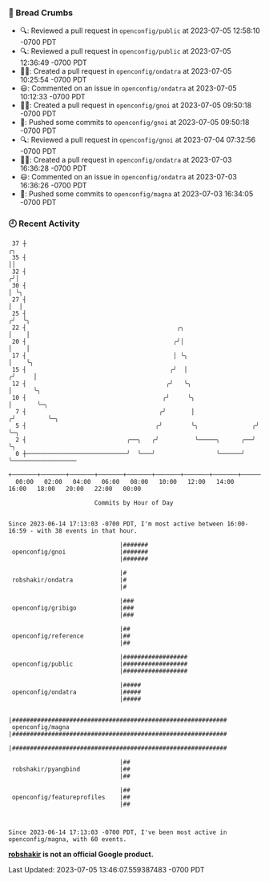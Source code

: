 ### 🍞 Bread Crumbs

 * 🔍: Reviewed a pull request in  `openconfig/public` at 2023-07-05 12:58:10 -0700 PDT
 * 🔍: Reviewed a pull request in  `openconfig/public` at 2023-07-05 12:36:49 -0700 PDT
 * ✍🏼: Created a pull request in `openconfig/ondatra` at 2023-07-05 10:25:54 -0700 PDT
 * 😃: Commented on an issue in `openconfig/ondatra` at 2023-07-05 10:12:33 -0700 PDT
 * ✍🏼: Created a pull request in `openconfig/gnoi` at 2023-07-05 09:50:18 -0700 PDT
 * 🚢: Pushed some commits to `openconfig/gnoi` at 2023-07-05 09:50:18 -0700 PDT
 * 🔍: Reviewed a pull request in  `openconfig/gnoi` at 2023-07-04 07:32:56 -0700 PDT
 * ✍🏼: Created a pull request in `openconfig/ondatra` at 2023-07-03 16:36:28 -0700 PDT
 * 😃: Commented on an issue in `openconfig/ondatra` at 2023-07-03 16:36:26 -0700 PDT
 * 🚢: Pushed some commits to `openconfig/magna` at 2023-07-03 16:34:05 -0700 PDT

### 🕘 Recent Activity
```
 37 ┼                                                                    ╭╮
 35 ┤                                                                    ││
 32 ┤                                                                   ╭╯│
 30 ┤                                                                   │ ╰╮
 27 ┤                                                                   │  │
 25 ┤                                                                  ╭╯  ╰╮
 22 ┤                                          ╭╮                      │    │
 20 ┤                                         ╭╯│                      │    │
 17 ┤                                         │ ╰╮                     │    ╰╮
 15 ┤                                        ╭╯  │                    ╭╯     │
 12 ┤                                       ╭╯   ╰╮                   │      ╰╮
 10 ┤                                      ╭╯     ╰╮                  │       ╰─╮
  7 ┤                                     ╭╯       │                 ╭╯         ╰─╮
  5 ┤                                    ╭╯        ╰╮               ╭╯            ╰─╮
  2 ┤                            ╭──╮   ╭╯          ╰─────╮      ╭──╯               ╰╮
  0 ┼────────────────────────────╯  ╰───╯                 ╰──────╯                   ╰──────────────────
    +───────+───────+───────+───────+───────+───────+───────+───────+───────+───────+───────+───────+────
  00:00   02:00   04:00   06:00   08:00   10:00   12:00   14:00   16:00   18:00   20:00   22:00   00:00   

						Commits by Hour of Day


Since 2023-06-14 17:13:03 -0700 PDT, I'm most active between 16:00-16:59 - with 38 events in that hour.

```



```
                               |#######
 openconfig/gnoi               |#######
                               |#######

                               |#
 robshakir/ondatra             |#
                               |#

                               |###
 openconfig/gribigo            |###
                               |###

                               |##
 openconfig/reference          |##
                               |##

                               |##################
 openconfig/public             |##################
                               |##################

                               |#####
 openconfig/ondatra            |#####
                               |#####

                               |############################################################
 openconfig/magna              |############################################################
                               |############################################################

                               |##
 robshakir/pyangbind           |##
                               |##

                               |##
 openconfig/featureprofiles    |##
                               |##



Since 2023-06-14 17:13:03 -0700 PDT, I've been most active in openconfig/magna, with 60 events.

```
**[robshakir](mailto:robjs@google.com) is not an official Google product.**  


Last Updated: 2023-07-05 13:46:07.559387483 -0700 PDT
